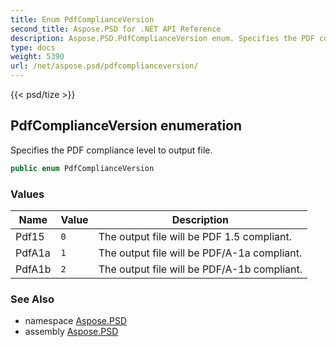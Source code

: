 ```yaml
---
title: Enum PdfComplianceVersion
second_title: Aspose.PSD for .NET API Reference
description: Aspose.PSD.PdfComplianceVersion enum. Specifies the PDF compliance level to output file
type: docs
weight: 5390
url: /net/aspose.psd/pdfcomplianceversion/
---
```

{{< psd/tize >}}
## PdfComplianceVersion enumeration

Specifies the PDF compliance level to output file.

```csharp
public enum PdfComplianceVersion
```

### Values

| Name | Value | Description |
| --- | --- | --- |
| Pdf15 | `0` | The output file will be PDF 1.5 compliant. |
| PdfA1a | `1` | The output file will be PDF/A-1a compliant. |
| PdfA1b | `2` | The output file will be PDF/A-1b compliant. |

### See Also

* namespace [Aspose.PSD](../../aspose.psd/)
* assembly [Aspose.PSD](../../)


